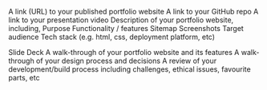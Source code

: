 A link (URL) to your published portfolio website
A link to your GitHub repo
A link to your presentation video
Description of your portfolio website, including,
Purpose
Functionality / features
Sitemap
Screenshots
Target audience
Tech stack (e.g. html, css, deployment platform, etc)


Slide Deck
A walk-through of your portfolio website and its features
A walk-through of your design process and decisions
A review of your development/build process including challenges, ethical issues, favourite parts, etc